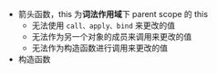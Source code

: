 - 箭头函数，this 为**词法作用域**下 parent scope 的 this
  - 无法使用 `call、apply、bind` 来更改的值
  - 无法作为另一个对象的成员来调用来更改的值
  - 无法作为构造函数进行调用来更改的值
- 构造函数

 

